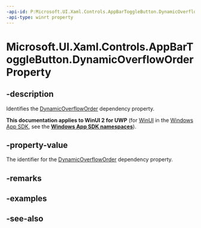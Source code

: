 ```yaml
---
-api-id: P:Microsoft.UI.Xaml.Controls.AppBarToggleButton.DynamicOverflowOrderProperty
-api-type: winrt property
---
```


<!-- Property syntax
public Windows.UI.Xaml.DependencyProperty DynamicOverflowOrderProperty { get; }
-->

# Microsoft.UI.Xaml.Controls.AppBarToggleButton.DynamicOverflowOrderProperty

## -description
Identifies the [DynamicOverflowOrder](appbartogglebutton_dynamicoverfloworder.md) dependency property.

**This documentation applies to WinUI 2 for UWP** (for [WinUI](/windows/apps/winui/winui3/) in the [Windows App SDK](/windows/apps/windows-app-sdk/), see the **[Windows App SDK namespaces](/windows/windows-app-sdk/api/winrt/)**).

## -property-value
The identifier for the [DynamicOverflowOrder](appbartogglebutton_dynamicoverfloworder.md) dependency property.

## -remarks

## -examples

## -see-also
